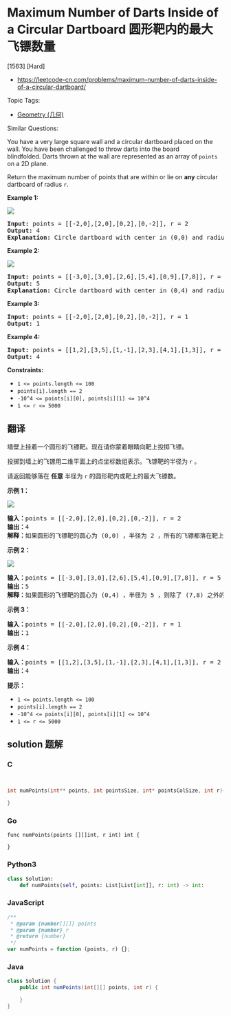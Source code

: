 # Maximum Number of Darts Inside of a Circular Dartboard 圆形靶内的最大飞镖数量

[1563] [Hard]

- https://leetcode-cn.com/problems/maximum-number-of-darts-inside-of-a-circular-dartboard/

Topic Tags:

- [Geometry (几何)](https://leetcode-cn.com/tag/geometry/)

Similar Questions:

You have a very large square wall and a circular dartboard placed on the wall. You have been challenged to throw darts into the board blindfolded. Darts thrown at the wall are represented as an array of `points` on a 2D plane.

Return the maximum number of points that are within or lie on **any** circular dartboard of radius `r`.

**Example 1:**

![](https://assets.leetcode.com/uploads/2020/04/29/sample_1_1806.png)

<pre><strong>Input:</strong> points = [[-2,0],[2,0],[0,2],[0,-2]], r = 2
<strong>Output:</strong> 4
<strong>Explanation:</strong> Circle dartboard with center in (0,0) and radius = 2 contain all points.
</pre>

**Example 2:**

**![](https://assets.leetcode.com/uploads/2020/04/29/sample_2_1806.png)**

<pre><strong>Input:</strong> points = [[-3,0],[3,0],[2,6],[5,4],[0,9],[7,8]], r = 5
<strong>Output:</strong> 5
<strong>Explanation:</strong> Circle dartboard with center in (0,4) and radius = 5 contain all points except the point (7,8).
</pre>

**Example 3:**

<pre><strong>Input:</strong> points = [[-2,0],[2,0],[0,2],[0,-2]], r = 1
<strong>Output:</strong> 1
</pre>

**Example 4:**

<pre><strong>Input:</strong> points = [[1,2],[3,5],[1,-1],[2,3],[4,1],[1,3]], r = 2
<strong>Output:</strong> 4
</pre>

**Constraints:**

- `1 <= points.length <= 100`
- `points[i].length == 2`
- `-10^4 <= points[i][0], points[i][1] <= 10^4`
- `1 <= r <= 5000`

## 翻译

墙壁上挂着一个圆形的飞镖靶。现在请你蒙着眼睛向靶上投掷飞镖。

投掷到墙上的飞镖用二维平面上的点坐标数组表示。飞镖靶的半径为 `r` 。

请返回能够落在 **任意** 半径为 `r` 的圆形靶内或靶上的最大飞镖数。

**示例 1：**

![](https://assets.leetcode-cn.com/aliyun-lc-upload/uploads/2020/05/16/sample_1_1806.png)

<pre><strong>输入：</strong>points = [[-2,0],[2,0],[0,2],[0,-2]], r = 2
<strong>输出：</strong>4
<strong>解释：</strong>如果圆形的飞镖靶的圆心为 (0,0) ，半径为 2 ，所有的飞镖都落在靶上，此时落在靶上的飞镖数最大，值为 4 。
</pre>

**示例 2：**

**![](https://assets.leetcode-cn.com/aliyun-lc-upload/uploads/2020/05/16/sample_2_1806.png)**

<pre><strong>输入：</strong>points = [[-3,0],[3,0],[2,6],[5,4],[0,9],[7,8]], r = 5
<strong>输出：</strong>5
<strong>解释：</strong>如果圆形的飞镖靶的圆心为 (0,4) ，半径为 5 ，则除了 (7,8) 之外的飞镖都落在靶上，此时落在靶上的飞镖数最大，值为 5 。</pre>

**示例 3：**

<pre><strong>输入：</strong>points = [[-2,0],[2,0],[0,2],[0,-2]], r = 1
<strong>输出：</strong>1
</pre>

**示例 4：**

<pre><strong>输入：</strong>points = [[1,2],[3,5],[1,-1],[2,3],[4,1],[1,3]], r = 2
<strong>输出：</strong>4
</pre>

**提示：**

- `1 <= points.length <= 100`
- `points[i].length == 2`
- `-10^4 <= points[i][0], points[i][1] <= 10^4`
- `1 <= r <= 5000`

## solution 题解

### C

```c


int numPoints(int** points, int pointsSize, int* pointsColSize, int r){

}
```

### Go

```golang
func numPoints(points [][]int, r int) int {

}
```

### Python3

```python
class Solution:
    def numPoints(self, points: List[List[int]], r: int) -> int:
```

### JavaScript

```javascript
/**
 * @param {number[][]} points
 * @param {number} r
 * @return {number}
 */
var numPoints = function (points, r) {};
```

### Java

```java
class Solution {
    public int numPoints(int[][] points, int r) {

    }
}
```
